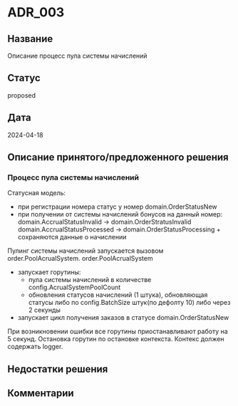 # ADR_003

## Название
Описание процесс пула системы начислений

## Статус
proposed

## Дата
2024-04-18

## Описание принятого/предложенного решения
### Процесс пула системы начислений
Статусная модель:
  - при регистрации номера статус у номер domain.OrderStatusNew
  - при получении от системы начислений бонусов на данный номер:
       domain.AccrualStatusInvalid -> domain.OrderStratusInvalid
       domain.AccrualStatusProcessed -> domain.OrderStatusProcessing + сохраняются данные о начислении

Пулинг системы начислений запускается вызовом order.PoolAcrualSystem.
 order.PoolAcrualSystem 
   - запускает горутины:
     - пула системы начислений в количестве config.AcrualSystemPoolCount
     - обновления статусов начислений (1 штука), обновляющая статусы либо по config.BatchSize штук(по дефолту 10) либо через 2 секунды
   - запускает цикл получения заказов в статусе domain.OrderStatusNew
 
 При возникновении ошибки все горутины приостанавливают работу на 5 секунд.
 Остановка горутин по остановке контекста.
 Контекс должен содержать logger.

## Недостатки решения


## Комментарии

